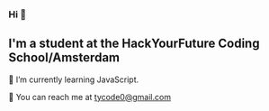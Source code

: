 

### Hi 👋


## I'm a student at the HackYourFuture Coding School/Amsterdam


&#128313; I’m currently learning JavaScript.

&#128313; You can reach me at tycode0@gmail.com




<!--
- 👯 I’m looking to collaborate on ...
- 🤔 I’m looking for help with ...
- 💬 Ask me about ...
- 📫 How to reach me: ...
- 😄 Pronouns: ...
- ⚡ Fun fact: ...
!-->
